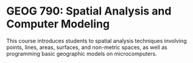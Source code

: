 # GEOG 790: Spatial Analysis and Computer Modeling

This course introduces students to spatial analysis techniques involving points, lines, areas, surfaces, and non-metric spaces, as well as programming basic geographic models on microcomputers.